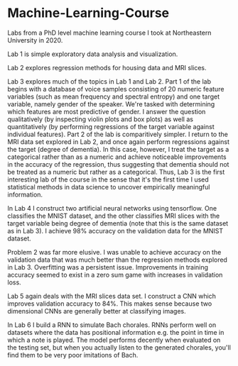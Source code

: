 # Machine-Learning-Course
Labs from a PhD level machine learning course I took at Northeastern University in 2020.

Lab 1 is simple exploratory data analysis and visualization.

Lab 2 explores regression methods for housing data and MRI slices.

Lab 3 explores much of the topics in Lab 1 and Lab 2. Part 1 of the lab begins with a database of voice samples consisting of 20 numeric feature variables (such as mean frequency and spectral entropy) and one target variable, namely gender of the speaker. 
We're tasked with determining which features are most predictive of gender. I answer the question qualitatively (by inspecting violin plots and box plots) as well as quantitatively (by performing regressions of the target variable against individual features). 
Part 2 of the lab is comparitively simpler. I return to the MRI data set explored in Lab 2, and once again perform regressions against the target (degree of dementia). In this case, however, I treat the target as a categorical rather than as a numeric and achieve noticeable improvements in the accuracy of the regression, thus suggesting that dementia should not be treated as a numeric but rather as a categorical.
Thus, Lab 3 is the first interesting lab of the course in the sense that it's the first time I used statistical methods in data science to uncover empirically meaningful information. 

In Lab 4 I construct two artificial neural networks using tensorflow. One classifies the MNIST dataset, and the other classifies MRI slices with the target variable being degree of dementia (note that this is the same dataset as in Lab 3). I achieve 98% accuracy on the validation data for the MNIST dataset. 

Problem 2 was far more elusive. I was unable to achieve accuracy on the validation data that was much better than the regression methods explored in Lab 3. Overfitting was a persistent issue. Improvements in training accuracy seemed to exist in a zero sum game with increases in validation loss.

Lab 5 again deals with the MRI slices data set. I construct a CNN which improves validation accuracy to 84%. This makes sense because two dimensional CNNs are generally better at classifying images.

In Lab 6 I build a RNN to simulate Bach chorales. RNNs perform well on datasets where the data has positional information e.g. the point in time in which a note is played. The model performs decently when evaluated on the testing set, but when you actually listen to the generated chorales, you'll find them to be very poor imitations of Bach. 
